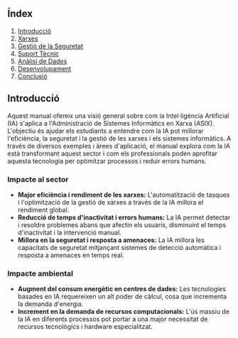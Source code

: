 ## Índex

1. [Introducció](#introducció)
2. [Xarxes](https://github.com/JiajunYe-ITB2425/manual-IA-ASIX/blob/jiajun/xarxes.md)
3. [Gestió de la Seguretat](#gestió-de-la-seguretat)
4. [Suport Tècnic](#suport-tècnic)
5. [Anàlisi de Dades](#anàlisi-de-dades)
6. [Desenvolupament](https://github.com/JiajunYe-ITB2425/manual-IA-ASIX/blob/alberto/desenvolupament.md)
7. [Conclusió](#conclusió)

## Introducció

Aquest manual ofereix una visió general sobre com la Intel·ligència Artificial (IA) s'aplica a l'Administració de Sistemes Informàtics en Xarxa (ASIX). L'objectiu és ajudar els estudiants a entendre com la IA pot millorar l'eficiència, la seguretat i la gestió de les xarxes i els sistemes informàtics. A través de diversos exemples i àrees d'aplicació, el manual explora com la IA està transformant aquest sector i com els professionals poden aprofitar aquesta tecnologia per optimitzar processos i reduir errors humans.

### Impacte al sector

- **Major eficiència i rendiment de les xarxes:** L'automatització de tasques i l'optimització de la gestió de xarxes a través de la IA millora el rendiment global.
- **Reducció de temps d'inactivitat i errors humans:** La IA permet detectar i resoldre problemes abans que afectin els usuaris, disminuint el temps d'inactivitat i la intervenció manual.
- **Millora en la seguretat i resposta a amenaces:** La IA millora les capacitats de seguretat mitjançant sistemes de detecció automàtica i resposta a amenaces en temps real.

### Impacte ambiental

- **Augment del consum energètic en centres de dades:** Les tecnologies basades en IA requereixen un alt poder de càlcul, cosa que incrementa la demanda d'energia.
- **Increment en la demanda de recursos computacionals:** L'ús massiu de la IA en diferents processos pot portar a una major necessitat de recursos tecnològics i hardware especialitzat.

